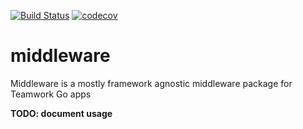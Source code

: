 [![Build Status](https://travis-ci.com/Teamwork/middleware.svg?token=Y291PmVVZ7ZeYMwNerkJ&branch=master)](https://travis-ci.com/Teamwork/middleware)
[![codecov](https://codecov.io/gh/Teamwork/middleware/branch/master/graph/badge.svg?token=n0k8YjbQOL)](https://codecov.io/gh/Teamwork/middleware)

# middleware

Middleware is a mostly framework agnostic middleware package for Teamwork Go apps

**TODO: document usage**
